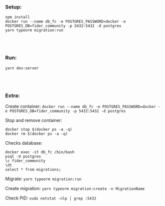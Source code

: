 ### Setup: 
```
npm install
docker run --name db_fc -e POSTGRES_PASSWORD=docker -e POSTGRES_DB=fider_community -p 5432:5432 -d postgres
yarn typeorm migration:run
```

<br><br>


### Run: 
```yarn dev:server```


<br><br>



### Extra:

Create container: ```docker run --name db_fc -e POSTGRES_PASSWORD=docker -e POSTGRES_DB=fider_community -p 5432:5432 -d postgres```

Stop and remove container: 
```
docker stop $(docker ps -a -q)
docker rm $(docker ps -a -q)

```

Checks database:
```
docker exec -it db_fc /bin/bash
psql -U postgres
\c fider_community
\dt
select * from migrations;
```

Migrate: ```yarn typeorm migration:run```

Create migration: ```yarn typeorm migration:create -n MigrationName```

Check PID: ```sudo netstat -nlp | grep :5432```
